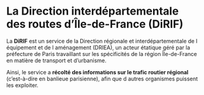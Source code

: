 # La Direction interdépartementale des routes d’Île-de-France (DiRIF)

La **DiRIF** est un service de la Direction régionale et interdépartementale de l équipement et de l aménagement (DRIEA), un acteur étatique géré par la préfecture de Paris travaillant sur les spécificités de la région Île-de-France en matière de transport et d’urbanisme.

Ainsi, le service a **récolté des informations sur le trafic routier régional** (c’est-à-dire en banlieue parisienne), afin que d autres organismes puissent les exploiter.

